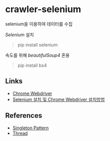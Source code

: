 # crawler-selenium
selenium을 이용하여 데이터를 수집

*Selenium* 설치
>pip install selenium

속도를 위해 *beautifulSoup4* 혼용
>pip install bs4

## Links
- [Chrome Webdriver](http://chromedriver.chromium.org)
- [Selenium 설치 및 Chrome Webdriver 설치방법](http://blog.naver.com/PostView.nhn?blogId=kiddwannabe&logNo=221259054433&categoryNo=38&parentCategoryNo=0&viewDate=&currentPage=1&postListTopCurrentPage=1&from=search)
## References
- [Singleton Pattern](http://yamalab.tistory.com/74)
- [Thread](https://soooprmx.com/archives/8834)
